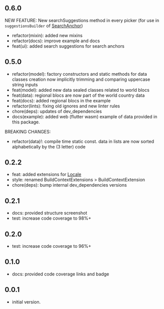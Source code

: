 ## 0.6.0

NEW FEATURE: New searchSuggestions method in every picker (for use in `suggestionsBuilder` of [SearchAnchor](https://api.flutter.dev/flutter/material/SearchAnchor-class.html))

- refactor(mixin): added new mixins
- refactor(docs): improve example and docs
- feat(ui): added search suggestions for search anchors

## 0.5.0

- refactor(model): factory constructors and static methods for data classes creation now implicitly trimming and comparing uppercase string inputs
- feat(model): added new data sealed classes related to world blocs
- feat(data): regional blocs are now part of the world country data
- feat(docs): added regional blocs in the example
- refactor(lints): fixing old ignores and new linter rules
- chore(deps): updates of dev_dependencies
- docs(example): added web (flutter wasm) example of data provided in this package.

BREAKING CHANGES:

- refactor(data)!: compile time static const. data in lists are now sorted alphabetically by the (3 letter) code

## 0.2.2

- feat: added extensions for [Locale](https://api.flutter.dev/flutter/dart-ui/Locale-class.html)
- style: renamed BuildContextExtensions > BuildContextExtension
- chore(deps): bump internal dev_dependencies versions

## 0.2.1

- docs: provided structure screenshot
- test: increase code coverage to 98%+

## 0.2.0

- test: increase code coverage to 96%+

## 0.1.0

- docs: provided code coverage links and badge

## 0.0.1

- initial version.
